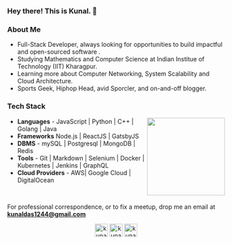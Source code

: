### Hey there! This is Kunal. 👋

<h3> About Me </h3>

- Full-Stack Developer, always looking for opportunities to build impactful and open-sourced software .
- Studying Mathematics and Computer Science at Indian Institue of Technology (IIT) Kharagpur.
- Learning more about Computer Networking, System Scalability and Cloud Architecture.
- Sports Geek, Hiphop Head, avid Sporcler, and on-and-off blogger.


<h3> Tech Stack</h3>


<img align="right" height=180em src="https://github-readme-stats.vercel.app/api?username=kunal1244&count_private=true&show_icons=true&theme=vue&include_all_commits=true"></img>


- <b>Languages</b> - JavaScript | Python | C++ | Golang | Java
- <b>Frameworks</b>  Node.js | ReactJS | GatsbyJS
- <b>DBMS</b> - mySQL | Postgresql | MongoDB | Redis
- <b>Tools</b> - Git | Markdown | Selenium | Docker | Kubernetes | Jenkins | GraphQL
- <b>Cloud Providers</b> - AWS| Google Cloud | DigitalOcean

<br/>

For professional correspondence, or to fix a meetup, drop me an email at **kunaldas1244@gmail.com**

<p align="center">
<a href="https://linkedin.com/in/kunal1244" target="blank"><img align="center" src="https://cdn.jsdelivr.net/npm/simple-icons@3.0.1/icons/linkedin.svg" alt="kunal1244" height="30" width="30" /></a>
<a href="https://twitter.com/kunal1244" target="blank"><img align="center" src="https://cdn.jsdelivr.net/npm/simple-icons@3.0.1/icons/twitter.svg" alt="kunal1244" height="30" width="30" /></a>
<a href="https://fb.com/kunal1244" target="blank"><img align="center" src="https://cdn.jsdelivr.net/npm/simple-icons@3.0.1/icons/facebook.svg" alt="kunal1244" height="30" width="30" /></a
</p>
